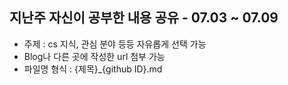 ## 지난주 자신이 공부한 내용 공유 - 07.03 ~ 07.09

- 주제 : cs 지식, 관심 분야 등등 자유롭게 선택 가능 
- Blog나 다른 곳에 작성한 url 첨부 가능 
- 파일명 형식 : {제목}\_{github ID}.md

